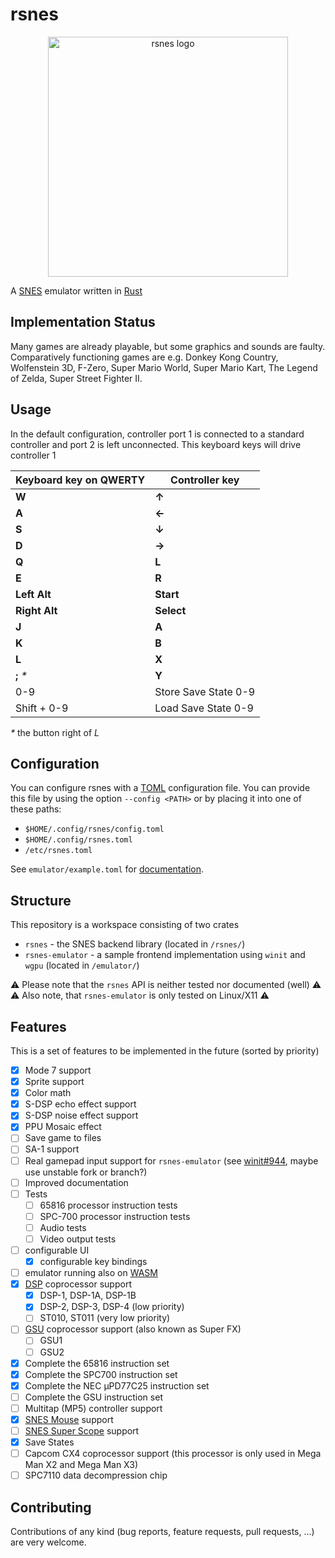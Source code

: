 # rsnes

<div align='center'>
  <img src='https://user-images.githubusercontent.com/26610181/131219139-4b2c12ca-cc3d-4a72-827c-1c83476a4401.png'
       alt='rsnes logo' width='384cm' align='center'>
</div>

A [SNES](https://en.wikipedia.org/wiki/Super_Nintendo_Entertainment_System)
emulator written in [Rust](https://www.rust-lang.org/)

## Implementation Status

Many games are already playable, but some graphics and sounds are faulty.
Comparatively functioning games are e.g. Donkey Kong Country, Wolfenstein 3D,
F-Zero, Super Mario World, Super Mario Kart, The Legend of Zelda,
Super Street Fighter II.

## Usage

In the default configuration, controller port 1 is connected to a
standard controller and port 2 is left unconnected.
This keyboard keys will drive controller 1

| Keyboard key on QWERTY | Controller key       |
|------------------------|----------------------|
| **W**                  | **↑**                |
| **A**                  | **←**                |
| **S**                  | **↓**                |
| **D**                  | **→**                |
| **Q**                  | **L**                |
| **E**                  | **R**                |
| **Left Alt**           | **Start**            |
| **Right Alt**          | **Select**           |
| **J**                  | **A**                |
| **K**                  | **B**                |
| **L**                  | **X**                |
| **;** *\**             | **Y**                |
| 0-9                    | Store Save State 0-9 |
| Shift + 0-9            | Load Save State 0-9  |

*\** the button right of *L*

## Configuration

You can configure rsnes with a [TOML](https://toml.io/) configuration file.
You can provide this file by using the option `--config <PATH>` or by placing
it into one of these paths:

- `$HOME/.config/rsnes/config.toml`
- `$HOME/.config/rsnes.toml`
- `/etc/rsnes.toml`

See `emulator/example.toml` for
[documentation](https://github.com/NatrixAeria/rsnes/blob/main/emulator/example.toml).

## Structure

This repository is a workspace consisting of two crates

- `rsnes` - the SNES backend library (located in `/rsnes/`)
- `rsnes-emulator` - a sample frontend implementation using `winit` and `wgpu`
  (located in `/emulator/`)

⚠️ Please note that the `rsnes` API is neither tested nor documented (well) ⚠️
⚠️ Also note, that `rsnes-emulator` is only tested on Linux/X11 ⚠️

## Features

This is a set of features to be implemented in the future (sorted by priority)

- [x] Mode 7 support
- [x] Sprite support
- [x] Color math
- [x] S-DSP echo effect support
- [x] S-DSP noise effect support
- [x] PPU Mosaic effect
- [ ] Save game to files
- [ ] SA-1 support
- [ ] Real gamepad input support for `rsnes-emulator`
      (see [winit#944](https://github.com/rust-windowing/winit/issues/944),
      maybe use unstable fork or branch?)
- [ ] Improved documentation
- [ ] Tests
  - [ ] 65816 processor instruction tests
  - [ ] SPC-700 processor instruction tests
  - [ ] Audio tests
  - [ ] Video output tests
- [ ] configurable UI
  - [x] configurable key bindings
- [ ] emulator running also on [WASM](https://webassembly.org/)
- [x] [DSP](https://en.wikipedia.org/wiki/NEC_%C2%B5PD7720#%C2%B5PD77C25)
      coprocessor support
  - [x] DSP-1, DSP-1A, DSP-1B
  - [x] DSP-2, DSP-3, DSP-4 (low priority)
  - [ ] ST010, ST011 (very low priority)
- [ ] [GSU](https://en.wikipedia.org/wiki/Super_FX) coprocessor support
      (also known as Super FX)
  - [ ] GSU1
  - [ ] GSU2
- [x] Complete the 65816 instruction set
- [x] Complete the SPC700 instruction set
- [x] Complete the NEC μPD77C25 instruction set
- [ ] Complete the GSU instruction set
- [ ] Multitap (MP5) controller support
- [x] [SNES Mouse](https://en.wikipedia.org/wiki/Super_NES_Mouse) support
- [ ] [SNES Super Scope](https://en.wikipedia.org/wiki/Super_Scope) support
- [x] Save States
- [ ] Capcom CX4 coprocessor support
      (this processor is only used in Mega Man X2 and Mega Man X3)
- [ ] SPC7110 data decompression chip

## Contributing

Contributions of any kind (bug reports, feature requests, pull requests, …) are
very welcome.
